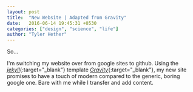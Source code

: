 ```yaml
---
layout: post
title:  "New Website | Adapted from Gravity"
date:   2016-06-14 19:45:31 +0530
categories: ["design", "science", "life"]
author: "Tyler Hether"
---
```

So...

I'm switching my website over from google sites to github. Using the [*jekyll*](https://jekyllrb.com/){:target="_blank"} template [*Gravity*](https://github.com/hemangsk/Gravity){:target="_blank"}, my new site promises to have a touch of modern compared to the generic, boring google one. Bare with me while I transfer and add content.
